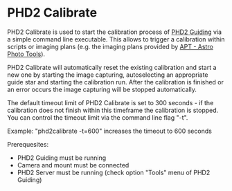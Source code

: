 # PHD2 Calibrate
PHD2 Calibrate is used to start the calibration process of [PHD2 Guiding](https://www.openphdguiding.org) via a simple command line executable.
This allows to trigger a calibration within scripts or imaging plans (e.g. the imaging plans provided by [APT - Astro Photo Tools](https://www.astrophotography.app)).

PHD2 Calibrate will automatically reset the existing calibration and start a new one by starting the image capturing, autoselecting an appropriate guide star and starting the calibration run.
After the calibration is finished or an error occurs the image capturing will be stopped automatically.

The default timeout limit of PHD2 Calibrate is set to 300 seconds - if the calibration does not finish within this timeframe the calibration is stopped. You can control the timeout limit via the command line flag "-t".

Example: "phd2calibrate -t=600" increases the timeout to 600 seconds

Prerequesites:
- PHD2 Guiding must be running
- Camera and mount must be connected
- PHD2 Server must be running (check option "Tools" menu of PHD2 Guiding)
